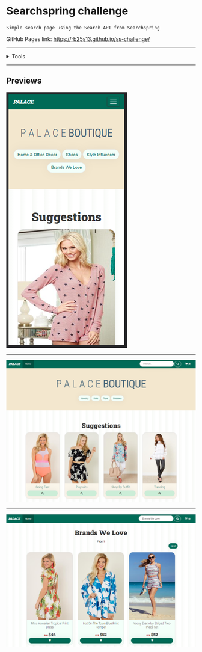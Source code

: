 # Searchspring challenge

    Simple search page using the Search API from Searchspring

GitHub Pages link: <a href="https://rb25s13.github.io/ss-challenge/">https://rb25s13.github.io/ss-challenge/</a>
<hr />
<details>
  <summary>Tools</summary>

- Searchspring Search API

- Fetch and Response.json (read json data)

- jQuery (select and update html/css)

- URLSearchParams (build url from parameters)

- Bootstrap (style and architecture)

- Google Fonts (Roboto Slab and Roboto Condensed)
</details>
<hr />

## Previews

<img src="img/mobile-screenshot.png" alt="mobile-screenshot">
<hr />

<img src="img/med-desktop-screen.png" alt="desktop-screenshot">
<hr />

<img src="img/results-screen.png" alt="results-screenshot">

